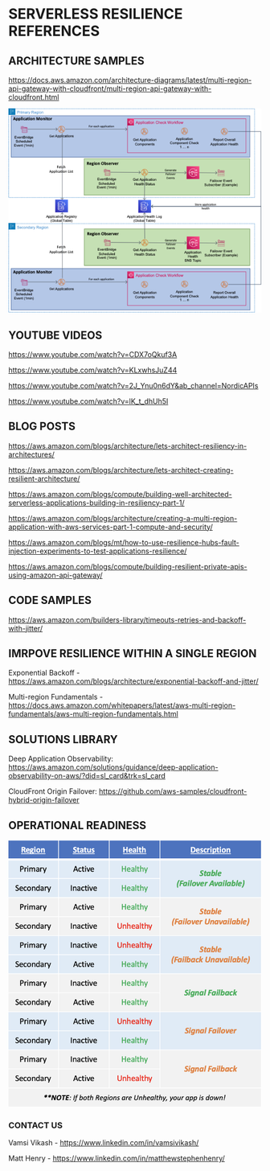 # SERVERLESS RESILIENCE REFERENCES 

## ARCHITECTURE SAMPLES

https://docs.aws.amazon.com/architecture-diagrams/latest/multi-region-api-gateway-with-cloudfront/multi-region-api-gateway-with-cloudfront.html

![ThisIsFine](https://github.com/vamsivikash/aws-resilience-references/blob/main/ThisIsFine.png)


## YOUTUBE VIDEOS

https://www.youtube.com/watch?v=CDX7oQkuf3A

https://www.youtube.com/watch?v=KLxwhsJuZ44

https://www.youtube.com/watch?v=2J_Ynu0n6dY&ab_channel=NordicAPIs

https://www.youtube.com/watch?v=lK_t_dhUh5I

## BLOG POSTS

https://aws.amazon.com/blogs/architecture/lets-architect-resiliency-in-architectures/

https://aws.amazon.com/blogs/architecture/lets-architect-creating-resilient-architecture/

https://aws.amazon.com/blogs/compute/building-well-architected-serverless-applications-building-in-resiliency-part-1/

https://aws.amazon.com/blogs/architecture/creating-a-multi-region-application-with-aws-services-part-1-compute-and-security/

https://aws.amazon.com/blogs/mt/how-to-use-resilience-hubs-fault-injection-experiments-to-test-applications-resilience/

https://aws.amazon.com/blogs/compute/building-resilient-private-apis-using-amazon-api-gateway/

## CODE SAMPLES 

https://aws.amazon.com/builders-library/timeouts-retries-and-backoff-with-jitter/

## IMRPOVE RESILIENCE WITHIN A SINGLE REGION 

Exponential Backoff - https://aws.amazon.com/blogs/architecture/exponential-backoff-and-jitter/

Multi-region Fundamentals - https://docs.aws.amazon.com/whitepapers/latest/aws-multi-region-fundamentals/aws-multi-region-fundamentals.html

## SOLUTIONS LIBRARY 

Deep Application Observability: https://aws.amazon.com/solutions/guidance/deep-application-observability-on-aws/?did=sl_card&trk=sl_card

CloudFront Origin Failover: https://github.com/aws-samples/cloudfront-hybrid-origin-failover

## OPERATIONAL READINESS

![ReadinessChecker](https://github.com/vamsivikash/aws-resilience-references/blob/main/HealthCheckDecision.png)

### CONTACT US 

Vamsi Vikash - https://www.linkedin.com/in/vamsivikash/

Matt Henry - https://www.linkedin.com/in/matthewstephenhenry/
